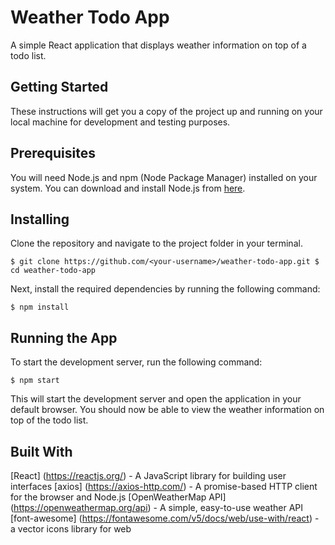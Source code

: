 # Weather Todo App
A simple React application that displays weather information on top of a todo list.

## Getting Started
These instructions will get you a copy of the project up and running on your local machine for development and testing purposes.

## Prerequisites
You will need Node.js and npm (Node Package Manager) installed on your system. You can download and install Node.js from [here](https://nodejs.org/en/download/).

## Installing
Clone the repository and navigate to the project folder in your terminal.

``$ git clone https://github.com/<your-username>/weather-todo-app.git
$ cd weather-todo-app ``

Next, install the required dependencies by running the following command:

`` $ npm install ``

## Running the App
To start the development server, run the following command:

``$ npm start``

This will start the development server and open the application in your default browser. You should now be able to view the weather information on top of the todo list.

## Built With
[React] (https://reactjs.org/) - A JavaScript library for building user interfaces
[axios] (https://axios-http.com/) - A promise-based HTTP client for the browser and Node.js
[OpenWeatherMap API] (https://openweathermap.org/api) - A simple, easy-to-use weather API
[font-awesome] (https://fontawesome.com/v5/docs/web/use-with/react) - a vector icons library for web
